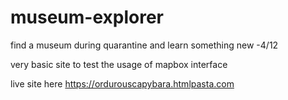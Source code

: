 # museum-explorer
find a museum during quarantine and learn something new -4/12

very basic site to test the usage of mapbox interface

live site here https://ordurouscapybara.htmlpasta.com

